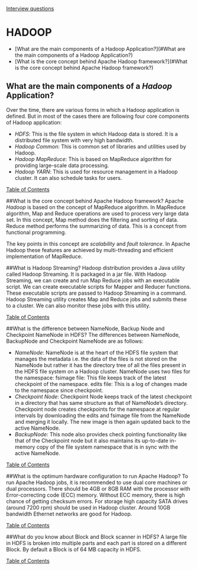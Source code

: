 [Interview questions](README.md)

# HADOOP
+ [What are the main components of a Hadoop Application?](#What are the main components of a Hadoop Application?)
+ [What is the core concept behind Apache Hadoop framework?](#What is the core concept behind Apache Hadoop framework?)



## What are the main components of a _Hadoop_ Application?
Over the time, there are various forms in which a Hadoop application is defined. But in most of the cases there are following four core components of Hadoop application:
+ _HDFS_: This is the file system in which Hadoop data is stored. It is a distributed file system with very high bandwidth.
+ _Hadoop Common_: This is common set of libraries and utilities used by Hadoop.
+ _Hadoop MapReduce_: This is based on MapReduce algorithm for providing large-scale data processing.
+ _Hadoop YARN_: This is used for resource management in a Hadoop cluster. It can also schedule tasks for users.

[Table of Contents](#HADOOP)


##What is the core concept behind Apache Hadoop framework?
Apache _Hadoop_ is based on the concept of MapReduce algorithm. In MapReduce algorithm, Map and Reduce operations are used to process very large data set.
In this concept, Map method does the filtering and sorting of data. Reduce method performs the summarizing of data.
This is a concept from functional programming.

The key points in this concept are _scalability_ and _fault tolerance_. In Apache Hadoop these features are achieved by multi-threading and efficient implementation of MapReduce.



##What is Hadoop Streaming?
Hadoop distribution provides a Java utility called Hadoop Streaming. It is packaged in a jar file. With Hadoop Streaming, we can create and run Map Reduce jobs with an executable script.
We can create executable scripts for Mapper and Reducer functions. These executable scripts are passed to Hadoop Streaming in a command.
Hadoop Streaming utility creates Map and Reduce jobs and submits these to a cluster. We can also monitor these jobs with this utility.

[Table of Contents](#HADOOP)

##What is the difference between NameNode, Backup Node and Checkpoint NameNode in HDFS?
The differences between NameNode, BackupNode and Checkpoint NameNode are as follows:
+ _NameNode_: NameNode is at the heart of the HDFS file system that manages the metadata i.e. the data of the files is not stored on the NameNode but rather it has the directory tree of all the files present in the HDFS file system on a Hadoop cluster. NameNode uses two files for the namespace:
fsimage file: This file keeps track of the latest checkpoint of the namespace.
edits file: This is a log of changes made to the namespace since checkpoint.
+ _Checkpoint Node_:	Checkpoint
Node keeps track of the latest checkpoint in a directory that has same structure as that of NameNode’s directory.
Checkpoint node creates checkpoints for the namespace at regular intervals by downloading the edits and fsimage file from the NameNode and merging it locally. The new image is then again updated back to the active NameNode.
+ _BackupNode_: This node also provides check pointing functionality like that of the Checkpoint node but it also maintains its up-to-date in-memory copy of the file system namespace that is in sync with the active NameNode.

[Table of Contents](#HADOOP)

##What is the optimum hardware configuration to run Apache Hadoop?
To run Apache Hadoop jobs, it is recommended to use dual core machines or dual processors. There should be 4GB or 8GB RAM with the processor with Error-correcting code (ECC) memory.
Without ECC memory, there is high chance of getting checksum errors.
For storage high capacity SATA drives (around 7200 rpm) should be used in Hadoop cluster.
Around
10GB bandwidth Ethernet networks are good for Hadoop.

[Table of Contents](#HADOOP)

##What do you know about Block and Block scanner in HDFS?
A large file in HDFS is broken into multiple parts and each part is stored on a different Block. By default a Block is of 64 MB capacity in HDFS.

[Table of Contents](#HADOOP)